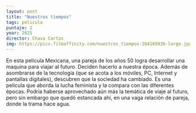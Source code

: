 ```yaml
---
layout: post
title: "Nuestros tiempos"
tags: pelicula
puntaje: 2
year: 2025
director: Chava Cartas
img: https://pics.filmaffinity.com/nuestros_tiempos-264165036-large.jpg
---
```


En esta película Mexicana, una pareja de los años 50 logra desarrollar una maquina para viajar al futuro. Deciden hacerlo a nuestra época. Además de asombrarse de la tecnología (que se acota a los móviles, PC, Internet y pantallas digitales), descubren que la sociedad ha cambiado. Es una película que aborda la lucha feminista y la compara con las diferentes épocas. Podría haberse aprovechado aún más la temática de viaje al futuro, pero sin embargo que quedó estancada ahí, en una vaga relación de pareja, donde la trama hace agua.

